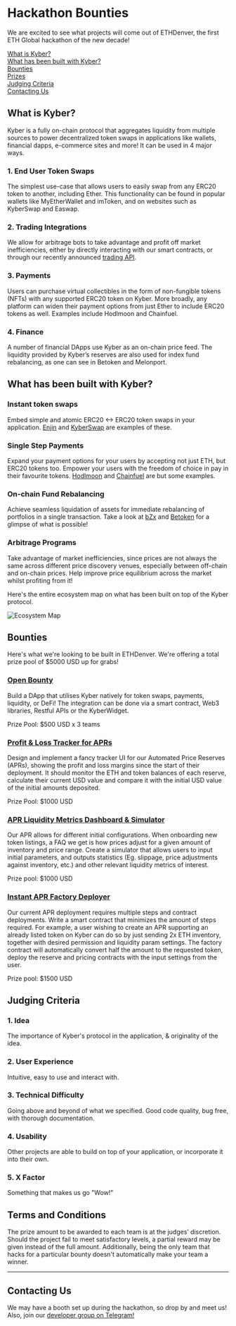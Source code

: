 # Hackathon Bounties

We are excited to see what projects will come out of ETHDenver, the first ETH Global hackathon of the new decade!

<!-- Table Of Contents-->
[What is Kyber?](#what-is-kyber)<br>
[What has been built with Kyber?](#what-has-been-built-with-kyber)<br>
[Bounties](#bounties)<br>
[Prizes](#prizes)<br>
[Judging Criteria](#judging-criteria)<br>
[Contacting Us](#contacting-us)

## What is Kyber?

Kyber is a fully on-chain protocol that aggregates liquidity from multiple sources to power decentralized token swaps in applications like wallets, financial dapps, e-commerce sites and more! It can be used in 4 major ways.

### 1. End User Token Swaps
The simplest use-case that allows users to easily swap from any ERC20 token to another, including Ether. This functionality can be found in popular wallets like MyEtherWallet and imToken, and on websites such as KyberSwap and Easwap.

### 2. Trading Integrations
We allow for arbitrage bots to take advantage and profit off market inefficiencies, either by directly interacting with our smart contracts, or through our recently announced [trading API](https://blog.kyber.network/introducing-the-kyber-trading-api-b30550645b74).

### 3. Payments
Users can purchase virtual collectibles in the form of non-fungible tokens (NFTs) with any supported ERC20 token on Kyber. More broadly, any platform can widen their payment options from just Ether to include ERC20 tokens as well. Examples include Hodlmoon and Chainfuel.

### 4. Finance
A number of financial DApps use Kyber as an on-chain price feed. The liquidity provided by Kyber’s reserves are also used for index fund rebalancing, as one can see in Betoken and Melonport.


## What has been built with Kyber?

### Instant token swaps
Embed simple and atomic ERC20 <-> ERC20 token swaps in your application. [Enjin](https://blog.kyber.network/enjin-wallet-integrates-kyber-to-enable-in-wallet-token-swaps-476a08f9bf9a) and [KyberSwap](https://kyberswap.com/swap/eth-knc) are examples of these.

### Single Step Payments
Expand your payment options for your users by accepting not just ETH, but ERC20 tokens too. Empower your users with the freedom of choice in pay in their favourite tokens. [Hodlmoon](https://blog.kyber.network/hodlmoon-to-integrate-kybers-woocommerce-plugin-and-accept-token-payments-6baeda65c10e) and [Chainfuel](https://www.chainfuel.com/blog/chainfuel-integrates-kyberwidget-to-accept-erc20-tokens-for-telegram-community-management-automation) are but some examples.

### On-chain Fund Rebalancing
Achieve seamless liquidation of assets for immediate rebalancing of portfolios in a single transaction. Take a look at [bZx](https://medium.com/@b0xNet/kyber-bzx-b6f5330289a6) and [Betoken](https://medium.com/betoken/6-primordial-reasons-to-build-a-decentralized-hedge-fund-with-kyber-1bbb3ed6a4d9) for a glimpse of what is possible!

### Arbitrage Programs

Take advantage of market inefficiencies, since prices are not always the same across different price discovery venues, especially between off-chain and on-chain prices. Help improve price equilibrium across the market whilst profiting from it!

Here's the entire ecosystem map on what has been built on top of the Kyber protocol.

![Ecosystem Map](https://developer.kyber.network/uploads/kyber-ecosystem.png)


## Bounties

Here's what we're looking to be built in ETHDenver. We're offering a total prize pool of $5000 USD up for grabs!

### [Open Bounty](https://github.com/KyberNetwork/hackathon-bounties/issues/28)
Build a DApp that utilises Kyber natively for token swaps, payments, liquidity, or DeFi! The integration can be done via a smart contract, Web3 libraries, Restful APIs or the KyberWidget.

Prize Pool: $500 USD x 3 teams

### [Profit & Loss Tracker for APRs](https://github.com/KyberNetwork/hackathon-bounties/issues/29)
Design and implement a fancy tracker UI for our Automated Price Reserves (APRs), showing the profit and loss margins since the start of their deployment. It should monitor the ETH and token balances of each reserve, calculate their current USD value and compare it with the initial USD value of the initial amounts deposited.

Prize Pool: $1000 USD

### [APR Liquidity Metrics Dashboard & Simulator](https://github.com/KyberNetwork/hackathon-bounties/issues/30)
Our APR allows for different initial configurations. When onboarding new token listings, a FAQ we get is how prices adjust for a given amount of inventory and price range. Create a simulator that allows users to input initial parameters, and outputs statistics (Eg. slippage, price adjustments against inventory, etc.) and other relevant liquidity metrics of interest.

Prize pool: $1000 USD

### [Instant APR Factory Deployer](https://github.com/KyberNetwork/hackathon-bounties/issues/31)
Our current APR deployment requires multiple steps and contract deployments. Write a smart contract that minimizes the amount of steps required. For example, a user wishing to create an APR supporting an already listed token on Kyber can do so by just sending 2x ETH inventory, together with desired permission and liquidity param settings. The factory contract will automatically convert half the amount to the requested token, deploy the reserve and pricing contracts with the input settings from the user.

Prize pool: $1500 USD


## Judging Criteria
### 1. Idea
The importance of Kyber's protocol in the application, & originality of the idea.

### 2. User Experience
Intuitive, easy to use and interact with.

### 3. Technical Difficulty
Going above and beyond of what we specified. Good code quality, bug free, with thorough documentation.

### 4. Usability
Other projects are able to build on top of your application, or incorporate it into their own.

### 5. X Factor
Something that makes us go "Wow!"


## Terms and Conditions

The prize amount to be awarded to each team is at the judges’ discretion. Should the project fail to meet satisfactory levels, a partial reward may be given instead of the full amount. Additionally, being the only team that hacks for a particular bounty doesn't automatically make your team a winner. 

---

## Contacting Us
We may have a booth set up during the hackathon, so drop by and meet us!
Also, join our [developer group on Telegram!](https://t.me/kyberdeveloper)
